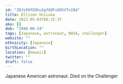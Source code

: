 ```yaml
---
id: "2DJsFHfEOhu3gfGOFvE0SVToI8d"
title: Ellison Onizuka
date: 2022-05-03T00:15:37
aka: []
dob: "1946-06-24"
tags: [Japanese, astronaut, NASA, challenger]
website: ""
ethnicity: [Japanese]
birthLocation: ""
location: [Hawaii]
twitter: ""
draft: false
---
```


Japanese American astronaut. Died on the Challenger
